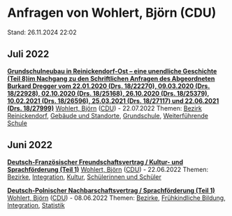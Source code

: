 # Anfragen von Wohlert, Björn (CDU)

Stand: 26.11.2024 22:02

## Juli 2022
**[Grundschulneubau in Reinickendorf-Ost – eine unendliche Geschichte (Teil 8)im Nachgang zu den Schriftlichen Anfragen des Abgeordneten Burkard Dregger vom 22.01.2020 (Drs. 18/22270), 09.03.2020 (Drs. 18/22928), 02.10.2020 (Drs. 18/25168), 26.10.2020 (Drs. 18/25379), 10.02.2021 (Drs. 18/26596), 25.03.2021 (Drs. 18/27117) und 22.06.2021 (Drs. 18/27999)](https://pardok.parlament-berlin.de/starweb/adis/citat/VT/19/SchrAnfr/S19-12494.pdf)**
[Wohlert, Björn](autor_wohlert_bjoern_cdu.md) ([CDU](fraktion_cdu.md)) - 22.07.2022
Themen: [Bezirk Reinickendorf](bezirk_reinickendorf.md), [Gebäude und Standorte](thema_gebaeude_und_standorte.md), [Grundschule](thema_grundschule.md), [Weiterführende Schule](thema_weiterfuehrende_schule.md)

## Juni 2022
**[Deutsch-Französischer Freundschaftsvertrag / Kultur- und Sprachförderung (Teil 1)](https://pardok.parlament-berlin.de/starweb/adis/citat/VT/19/SchrAnfr/S19-12071.pdf)**
[Wohlert, Björn](autor_wohlert_bjoern_cdu.md) ([CDU](fraktion_cdu.md)) - 22.06.2022
Themen: [Bezirke](thema_bezirke.md), [Integration](thema_integration.md), [Kultur](thema_kultur.md), [Schülerinnen und Schüler](thema_schuelerinnen_und_schueler.md)

**[Deutsch-Polnischer Nachbarschaftsvertrag / Sprachförderung (Teil 1)](https://pardok.parlament-berlin.de/starweb/adis/citat/VT/19/SchrAnfr/S19-11945.pdf)**
[Wohlert, Björn](autor_wohlert_bjoern_cdu.md) ([CDU](fraktion_cdu.md)) - 08.06.2022
Themen: [Bezirke](thema_bezirke.md), [Frühkindliche Bildung](thema_fruehkindliche_bildung.md), [Integration](thema_integration.md), [Statistik](thema_statistik.md)

